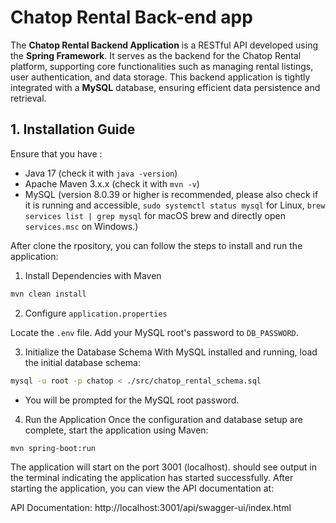# Chatop Rental Back-end app

The **Chatop Rental Backend Application** is a RESTful API developed using the **Spring Framework**. It serves as the backend for the Chatop Rental platform, supporting core functionalities such as managing rental listings, user authentication, and data storage. This backend application is tightly integrated with a **MySQL** database, ensuring efficient data persistence and retrieval.

## 1. Installation Guide

Ensure that you have :
- Java 17 (check it with `java -version`)
- Apache Maven 3.x.x (check it with `mvn -v`)
- MySQL (version 8.0.39 or higher is recommended, please also check if it is running and accessible, `sudo systemctl status mysql` for Linux, `brew services list | grep mysql` for macOS brew and directly open `services.msc` on Windows.)

After clone the rpository, you can follow the steps to install and run the application:
1. Install Dependencies with Maven
```bash
mvn clean install
```

2. Configure `application.properties`

Locate the `.env` file. Add your MySQL root's password to `DB_PASSWORD`.

3. Initialize the Database Schema
With MySQL installed and running, load the initial database schema:
```bash
mysql -u root -p chatop < ./src/chatop_rental_schema.sql
```
- You will be prompted for the MySQL root password.

4. Run the Application
Once the configuration and database setup are complete, start the application using Maven:
```bash
mvn spring-boot:run
```
The application will start on the port 3001 (localhost). should see output in the terminal indicating the application has started successfully.
After starting the application, you can view the API documentation at:

API Documentation: http://localhost:3001/api/swagger-ui/index.html
